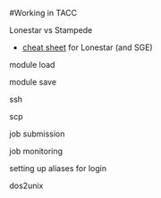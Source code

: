 #Working in TACC

Lonestar vs Stampede
* [cheat sheet](https://portal.tacc.utexas.edu/c/document_library/get_file?uuid=fd68f2f9-a815-43af-acfd-f85fdf9cb91c&groupId=13601) for Lonestar (and SGE)

module load

module save

ssh

scp

job submission

job monitoring

setting up aliases for login

dos2unix

